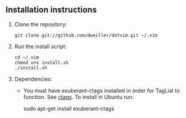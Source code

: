 Installation instructions
-------------------------

1.  Clone the repository:

		git clone git://github.com/dweiller/dotvim.git ~/.vim
2.  Run the install script:

		cd ~/.vim
		chmod u+x install.sh
		./install.sh
3. Dependencies:
	- You must have exuberant-ctags installed in order for TagList to function. See [ctags](http://ctags.sourceforge.net/ctags.html). To install in Ubuntu run:

		sudo apt-get install exuberant-ctags
